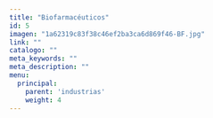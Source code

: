 ```yaml
---
title: "Biofarmacéuticos"
id: 5
imagen: "1a62319c83f38c46ef2ba3ca6d869f46-BF.jpg"
link: ""
catalogo: ""
meta_keywords: ""
meta_description: ""
menu:
  principal:
    parent: 'industrias'
    weight: 4
---
```

